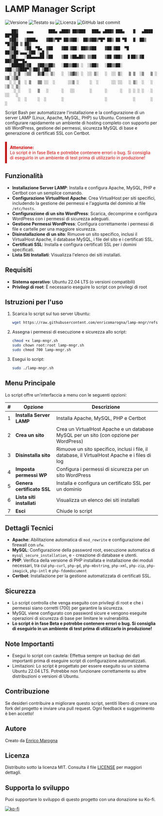 # LAMP Manager Script

![Versione](https://img.shields.io/badge/Versione-1.9.0-blue)
![Testato su](https://img.shields.io/badge/Testato%20su-Ubuntu%2022.04%20LTS-violet)
![Licenza](https://img.shields.io/badge/Licenza-MIT-green)
![GitHub last commit](https://img.shields.io/github/last-commit/enricomarogna/lamp-mngr)


```
   ██▓    ▄▄▄       ███▄ ▄███▓ ██▓███   ███▄ ▄███▓ ███▄    █   ▄████  ██▀███
  ▓██▒   ▒████▄    ▓██▒▀█▀ ██▒▓██░  ██▒▓██▒▀█▀ ██▒ ██ ▀█   █  ██▒ ▀█▒▓██ ▒ ██▒
  ▒██░   ▒██  ▀█▄  ▓██    ▓██░▓██░ ██▓▒▓██    ▓██░▓██  ▀█ ██▒▒██░▄▄▄░▓██ ░▄█ ▒
  ▒██░   ░██▄▄▄▄██ ▒██    ▒██ ▒██▄█▓▒ ▒▒██    ▒██ ▓██▒  ▐▌██▒░▓█  ██▓▒██▀▀█▄
  ░██████▒▓█   ▓██▒▒██▒   ░██▒▒██▒ ░  ░▒██▒   ░██▒▒██░   ▓██░░▒▓███▀▒░██▓ ▒██▒
  ░ ▒░▓  ░▒▒   ▓▒█░░ ▒░   ░  ░▒▓▒░ ░  ░░ ▒░   ░  ░░ ▒░   ▒ ▒  ░▒   ▒ ░ ▒▓ ░▒▓░
  ░ ░ ▒  ░ ▒   ▒▒ ░░  ░      ░░▒ ░     ░  ░      ░░ ░░   ░ ▒░  ░   ░   ░▒ ░ ▒░
    ░ ░    ░   ▒   ░      ░   ░░       ░      ░      ░   ░ ░ ░ ░   ░   ░░   ░
      ░  ░     ░  ░       ░                   ░            ░       ░    ░
```

Script Bash per automatizzare l'installazione e la configurazione di un server LAMP (Linux, Apache, MySQL, PHP) su Ubuntu. Consente di configurare rapidamente un ambiente di hosting completo con supporto per siti WordPress, gestione dei permessi, sicurezza MySQL di base e generazione di certificati SSL con Certbot.

<div class="disclaimer" markdown="1" style="color: red; border-left: 6px solid #c00; padding: 10px; margin-top: 20px;">
   <span style="font-weight: bold;">Attenzione:</span>
   <p style="margin:0;">
   Lo script è in fase Beta e potrebbe contenere errori o bug. Si consiglia di eseguirlo in un ambiente di test prima di utilizzarlo in produzione!
   </p>
</div>

## Funzionalità
- **Installazione Server LAMP**: Installa e configura Apache, MySQL, PHP e Certbot con un semplice comando.
- **Configurazione VirtualHost Apache**: Crea VirtualHost per siti specifici, includendo la gestione dei permessi e l'aggiunta del dominio al file `/etc/hosts`.
- **Configurazione di un sito WordPress**: Scarica, decomprime e configura WordPress con i permessi di sicurezza adeguati.
- **Gestione Permessi WordPress**: Configura correttamente i permessi di file e cartelle per una maggiore sicurezza.
- **Disinstallazione di un sito**: Rimuove un sito specifico, inclusi il VirtualHost Apache, il database MySQL, i file del sito e i certificati SSL.
- **Certificati SSL**: Installa e configura certificati SSL per i domini specificati.
- **Lista Siti Installati**: Visualizza l'elenco dei siti installati.

## Requisiti
- **Sistema operativo**: Ubuntu 22.04 LTS (o versioni compatibili)
- **Privilegi di root**: È necessario eseguire lo script con privilegi di root

## Istruzioni per l'uso
1. Scarica lo script sul tuo server Ubuntu: 

   ```bash
   wget https://raw.githubusercontent.com/enricomarogna/lamp-mngr/refs/heads/main/lamp-mngr.sh
   ```

2. Assegna i permessi di esecuzione e sicurezza allo script:

   ```bash
   chmod +x lamp-mngr.sh
   sudo chown root:root lamp-mngr.sh
   sudo chmod 700 lamp-mngr.sh
   ```

3. Esegui lo script:
   
   ```bash
   sudo ./lamp-mngr.sh
   ```

## Menu Principale
Lo script offre un'interfaccia a menu con le seguenti opzioni:

|#|Opzione|Descrizione|
|-|-------|-----------|
|1|**Installa Server LAMP**|Installa Apache, MySQL, PHP e Certbot|
|2|**Crea un sito**|Crea un VirtualHost Apache e un database MySQL per un sito (con opzione per WordPress)|
|3|**Disinstalla sito**|Rimuove un sito specifico, inclusi i file, il database, il VirtualHost Apache e i files di log|
|4|**Imposta permessi WP**|Configura i permessi di sicurezza per un sito WordPress|
|5|**Genera certificato SSL**|Installa e configura un certificato SSL per un dominio|
|6|**Lista siti installati**|Visualizza un elenco dei siti installati|
|7|**Esci**|Chiude lo script|

## Dettagli Tecnici
- **Apache**: Abilitazione automatica di `mod_rewrite` e configurazione del firewall con `ufw`.
- **MySQL**: Configurazione della password root, esecuzione automatica di `mysql_secure_installation`, e - creazione di database e utenti.
- **PHP**: Verifica della versione di PHP installata e installazione dei moduli necessari, tra cui `php-curl`, `php-gd`, `php-mbstring`, `php-xml`, `php-zip`, `php-imagick`, `php-intl` e `php-fdomdocument`
- **Certbot**: Installazione per la gestione automatizzata di certificati SSL.

## Sicurezza
- Lo script controlla che venga eseguito con privilegi di root e che i permessi siano corretti (700) per garantire la sicurezza.
- MySQL viene configurato con password sicure e vengono eseguite operazioni di sicurezza di base per limitare le vulnerabilità.
- **Lo script è in fase Beta e potrebbe contenere errori o bug. Si consiglia di eseguirlo in un ambiente di test prima di utilizzarlo in produzione!**

## Note Importanti
- Esegui lo script con cautela: Effettua sempre un backup dei dati importanti prima di eseguire script di configurazione automatizzati.
- Limitazioni: Lo script è progettato per essere eseguito su un sistema Ubuntu 22.04 LTS. Potrebbe non funzionare correttamente su altre distribuzioni o versioni di Ubuntu.

## Contribuzione
Se desideri contribuire a migliorare questo script, sentiti libero di creare una fork del progetto e inviare una pull request. Ogni feedback e suggerimento è ben accetto!

## Autore
Creato da [Enrico Marogna](https://enricomarogna.com/)

## Licenza
Distribuito sotto la licenza MIT. Consulta il file [LICENSE](https://raw.githubusercontent.com/enricomarogna/lamp-mngr/refs/heads/main/LICENSE.rst) per maggiori dettagli.

## Supporta lo sviluppo
Puoi supportare lo sviluppo di questo progetto con una donazione su Ko-fi.

[![ko-fi](https://ko-fi.com/img/githubbutton_sm.svg)](https://ko-fi.com/W7W8166X59)
